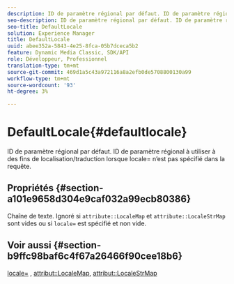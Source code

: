 ```yaml
---
description: ID de paramètre régional par défaut. ID de paramètre régional à utiliser à des fins de localisation/traduction lorsque locale= n’est pas spécifié dans la requête.
seo-description: ID de paramètre régional par défaut. ID de paramètre régional à utiliser à des fins de localisation/traduction lorsque locale= n’est pas spécifié dans la requête.
seo-title: DefaultLocale
solution: Experience Manager
title: DefaultLocale
uuid: abee352a-5843-4e25-8fca-05b7dceca5b2
feature: Dynamic Media Classic, SDK/API
role: Développeur, Professionnel
translation-type: tm+mt
source-git-commit: 469d1a5c43a972116a8a2efb0de5708800130a99
workflow-type: tm+mt
source-wordcount: '93'
ht-degree: 3%

---
```



# DefaultLocale{#defaultlocale}

ID de paramètre régional par défaut. ID de paramètre régional à utiliser à des fins de localisation/traduction lorsque locale= n’est pas spécifié dans la requête.

## Propriétés {#section-a101e9658d304e9caf032a99ecb80386}

Chaîne de texte. Ignoré si `attribute::LocaleMap` et `attribute::LocaleStrMap` sont vides ou si `locale=` est spécifié et non vide.

## Voir aussi {#section-b9ffc98baf6c4f67a26466f90cee18b6}

[locale=](../../../../../is-api/http-ref/image-serving-api-ref/c-http-protocol-reference/c-command-reference/r-locale.md#reference-8a846b2fbc004a12821b956ed3b25cfb) ,  [attribut::LocaleMap](../../../../../is-api/image-catalog/image-serving-api-ref/c-image-catalog-reference/c-attributes-reference/r-localemap.md#reference-49bbf598f8ea47c3a563755cef306318),  [attribut::LocaleStrMap](../../../../../is-api/image-catalog/image-serving-api-ref/c-image-catalog-reference/c-attributes-reference/r-localestrmap.md#reference-98c42070a4bc4baf92537132be2b5b1e)
